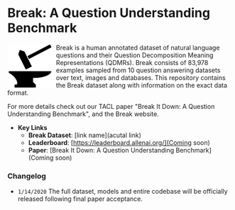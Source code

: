 # Break: A Question Understanding Benchmark

<img align="left" src="images/hammer_and_anvil-1.png" height="100"></img>
Break is a human annotated dataset of natural language questions and their Question Decomposition Meaning Representations (QDMRs). Break consists of 83,978 examples sampled from 10 question answering datasets over text, images and databases.
This repository contains the Break dataset along with information on the exact data format.

For more details check out our TACL paper "Break It Down: A Question Understanding Benchmark", and the Break website.


* **Key Links**
	* **Break Dataset**: [link name](acutal link)
	* **Leaderboard**:  [https://leaderboard.allenai.org/](Coming soon)
	* **Paper**: [Break It Down: A Question Understanding Benchmark](Coming soon)


### Changelog

- `1/14/2020` The full dataset, models and entire codebase will be officially released following final paper acceptance.


